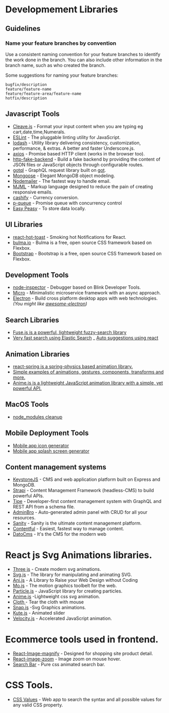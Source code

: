 # Developmement Libraries

## Guidelines

### Name your feature branches by convention

Use a consistent naming convention for your feature branches to identify the work done in the branch. You can also include other information in the branch name, such as who created the branch.

Some suggestions for naming your feature branches:

```
bugfix/description
feature/feature-name
feature/feature-area/feature-name
hotfix/description
```

## Javascript Tools

- [Cleave.js](https://nosir.github.io/cleave.js/) - Format your input content when you are typing eg cart,date,time,Numerals.
- [ESLint](https://github.com/eslint/eslint) - The pluggable linting utility for JavaScript.
- [lodash](https://github.com/lodash/lodash) - Utility library delivering consistency, customization, performance, & extras. A better and faster Underscore.js.
- [axios](https://github.com/mzabriskie/axios) - Promise based HTTP client (works in the browser too).
- [http-fake-backend](https://github.com/micromata/http-fake-backend) - Build a fake backend by providing the content of JSON files or JavaScript objects through configurable routes.
- [gotql](https://github.com/khaosdoctor/gotql) - GraphQL request library built on [got](https://github.com/sindresorhus/got).
- [Mongoose](https://github.com/Automattic/mongoose) - Elegant MongoDB object modeling.
- [Nodemailer](https://github.com/andris9/Nodemailer) - The fastest way to handle email.
- [MJML](https://github.com/mjmlio/mjml) - Markup language designed to reduce the pain of creating responsive emails.
- [cashify](https://github.com/xxczaki/cashify) - Currency conversion.
- [p-queue](https://github.com/sindresorhus/p-queue) - Promise queue with concurrency control
- [Easy Peasy](https://easy-peasy.now.sh/) - To store data locally.


## UI Libraries

- [react-hot-toast](https://github.com/timolins/react-hot-toast) - Smoking hot Notifications for React.
- [bulma.io](https://bulma.io/) - Bulma is a free, open source CSS framework based on Flexbox.
- [Bootstrap](https://getbootstrap.com/) - Bootstrap is a free, open source CSS framework based on Flexbox.

## Development Tools
- [node-inspector](https://github.com/node-inspector/node-inspector) - Debugger based on Blink Developer Tools.
- [Micro](https://github.com/zeit/micro) - Minimalistic microservice framework with an async approach.
- [Electron](https://github.com/atom/electron) - Build cross platform desktop apps with web technologies. *(You might like [awesome-electron](https://github.com/sindresorhus/awesome-electron))*

## Search Libraries

- [Fuse.js is a powerful, lightweight fuzzy-search library](https://fusejs.io/)
- [Very fast search using Elastic Search](https://github.com/appbaseio/reactivesearch)
_ [Auto suggestions using react](https://github.com/moroshko/react-autosuggest#features)

## Animation Libraries

- [react-spring is a spring-physics based animation library.](https://www.react-spring.io/)
- [Simple examples of animations, gestures, components, transforms and more.](https://www.framer.com/api/motion/examples/)
- [Anime.js is a lightweight JavaScript animation library with a simple, yet powerful API.](https://animejs.com/)

## MacOS Tools

- [node_modules cleanup](https://github.com/voidcosmos/npkill)

## Mobile Deployment Tools

- [Mobile app icon generator](https://github.com/samverschueren/mobicon-cli)
- [Mobile app splash screen generator](https://github.com/samverschueren/mobisplash-cli)

## Content management systems

- [KeystoneJS](https://github.com/keystonejs/keystone) - CMS and web application platform built on Express and MongoDB.
- [Strapi](https://github.com/strapi/strapi) - Content Management Framework (headless-CMS) to build powerful APIs.
- [Tipe](https://github.com/tipeio/tipe) - Developer-first content management system with GraphQL and REST API from a schema file.
- [AdminBro](https://github.com/SoftwareBrothers/admin-bro) - Auto-generated admin panel with CRUD for all your resources.
- [Sanity](https://www.sanity.io/) - Sanity is the ultimate content management platform.
- [Contentful](https://www.contentful.com/) - Easiest, fastest way to manage content.
- [DatoCms](https://www.datocms.com/) - It's the CMS for the modern web

#  React js Svg Animations libraries.

- [Three js](https://threejs.org/) - Create modern svg animations.
- [Svg.js](https://svgjs.com/docs/3.0/) - The  library for manipulating and animating SVG.
- [Ani.js](https://anijs.github.io/) - A Library to Raise your Web Design without Coding
- [Mo.js](https://github.com/mojs/mojs) - The motion graphics toolbelt for the web.
- [Particle.js](https://vincentgarreau.com/particles.js/) -  JavaScript library for creating particles.
- [Anime.js](https://github.com/juliangarnier/anime) -Lightweight css svg animation.
- [Cloth ](https://codepen.io/dissimulate/pen/KrAwx) -  Tear the cloth with mouse
- [Snap.js](http://snapsvg.io/demos/#mascot) -Svg Graphics animations.
- [Kute.js](https://github.com/thednp/kute.js/) - Animated slider
- [Velocity.js](http://velocityjs.org/) -  Accelerated JavaScript animation.



# Ecommerce tools used in frontend.
- [React-Image-magnify](https://github.com/ethanselzer/react-image-magnify) - Designed for shopping site product detail.
- [React-image-zoom](https://github.com/malaman/react-image-zoom) - Image zoom on mouse hover.
- [Search Bar](https://codepen.io/omarsherifs/pen/KGLYYW) - Pure css animated search bar.



# CSS Tools.
- [CSS Values](https://cssvalues.com/) - Web app to search the syntax and all possible values for any valid CSS property.


